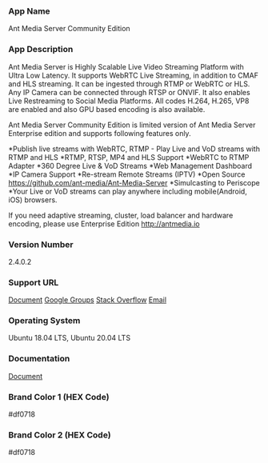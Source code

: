 ### App Name
Ant Media Server Community Edition

### App Description
Ant Media Server is Highly Scalable Live Video Streaming Platform with Ultra Low Latency. It supports WebRTC Live Streaming, in addition to CMAF and HLS streaming. It can be ingested through RTMP or WebRTC or HLS. Any IP Camera can be connected through RTSP or ONVIF. It also enables Live Restreaming to Social Media Platforms. All codes H.264, H.265, VP8 are enabled and also GPU based encoding is also available.

Ant Media Server Community Edition is limited version of Ant Media Server Enterprise edition and supports following features only.

*Publish live streams with WebRTC, RTMP - Play Live and VoD streams with RTMP and HLS
*RTMP, RTSP, MP4 and HLS Support
*WebRTC to RTMP Adapter
*360 Degree Live & VoD Streams
*Web Management Dashboard
*IP Camera Support
*Re-stream Remote Streams (IPTV)
*Open Source https://github.com/ant-media/Ant-Media-Server
*Simulcasting to Periscope
*Your Live or VoD streams can play anywhere including mobile(Android, iOS) browsers.

If you need adaptive streaming, cluster, load balancer and hardware encoding, please use Enterprise Edition http://antmedia.io

### Version Number
2.4.0.2

### Support URL
[Document](https://github.com/ant-media/Ant-Media-Server/wiki)
[Google Groups](https://groups.google.com/g/ant-media-server)
[Stack Overflow](https://stackoverflow.com/questions/tagged/ant-media-server)
[Email](mailto:support@antmedia.io)

### Operating System
Ubuntu 18.04 LTS, Ubuntu 20.04 LTS

### Documentation
[Document](https://github.com/ant-media/Ant-Media-Server/wiki)

### Brand Color 1 (HEX Code)
#df0718

### Brand Color 2 (HEX Code)
#df0718
